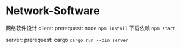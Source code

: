 # Network-Software
网络软件设计
client: 
  prerequest: node
`npm install` 下载依赖 `npm start`

server: 
  prerequest: cargo
`cargo run --bin server`
